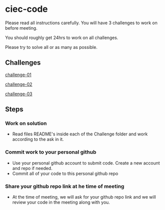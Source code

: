 # ciec-code

Please read all instructions carefully.
You will have 3 challenges to work on before meeting. 

You should roughly get 24hrs to work on all challenges.

Please try to solve all or as many as possible.

## Challenges
[challenge-01](challenge-01)

[challenge-02](challenge-02)

[challenge-03](challenge-03)


## Steps
### Work on solution
- Read files README's inside each of the Challenge folder and work according to the ask in it.
### Commit work to your personal github
- Use your personal github account to submit code. Create a new account and repo if needed.
- Commit all of your code to this personal github repo
### Share your github repo link at he time of meeting 
- At the time of meeting, we will ask for your github repo link and we will review your code in the meeting along with you.

